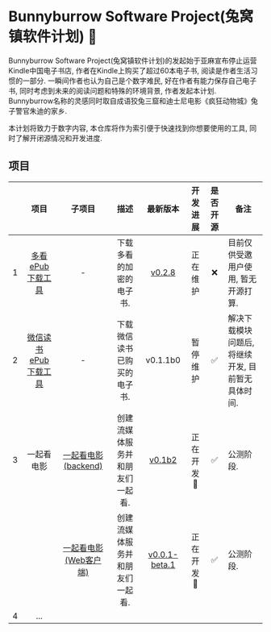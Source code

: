 # Bunnyburrow Software Project(兔窝镇软件计划) 🐰

Bunnyburrow Software Project(兔窝镇软件计划)的发起始于亚麻宣布停止运营Kindle中国电子书店, 作者在Kindle上购买了超过60本电子书, 阅读是作者生活习惯的一部分. 一瞬间作者也认为自己是个数字难民, 好在作者有能力保存自己电子书, 同时考虑到未来的阅读问题和特殊的环境背景, 作者发起本计划. Bunnyburrow名称的灵感同时取自成语狡兔三窟和迪士尼电影《疯狂动物城》兔子警官朱迪的家乡. 

本计划将致力于数字内容, 本仓库将作为索引便于快速找到你想要使用的工具, 同时了解开闭源情况和开发进度.

## 项目

|      |                             项目                             |                            子项目                            |              描述               |                           最新版本                           | 开发进展  | 是否开源 | 备注                                              |
| :--: | :----------------------------------------------------------: | :----------------------------------------------------------: | :-----------------------------: | :----------------------------------------------------------: | :-------: | :------: | ------------------------------------------------- |
|  1   | [多看ePub下载工具](https://github.com/sun1638650145/bunnyburrow-duokan) |                              -                               |     下载多看的加密的电子书.     | [v0.2.8](https://github.com/sun1638650145/bunnyburrow-duokan/releases/tag/v0.2.8) | 正在维护  |    ❌     | 目前仅供受邀用户使用, 暂无开源打算.               |
|  2   | [微信读书ePub下载工具](https://github.com/sun1638650145/bunnyburrow-weread) |                              -                               |   下载微信读书已购买的电子书.   |                           v0.1.1b0                           | 暂停维护  |    ✅     | 解决下载模块问题后, 将继续开发, 目前暂无具体时间. |
|  3   |                          一起看电影                          | [一起看电影(backend)](https://github.com/sun1638650145/bunnyburrow-watch2gether-backend) | 创建流媒体服务并和朋友们一起看. | [v0.1b2](https://github.com/sun1638650145/bunnyburrow-watch2gether-backend/releases/tag/v0.1b2) | 正在开发🚩 |    ✅     | 公测阶段.                                         |
|      |                                                              | [一起看电影(Web客户端)](https://github.com/sun1638650145/bunnyburrow-watch2gether-web) | 创建流媒体服务并和朋友们一起看. | [v0.0.1-beta.1](https://github.com/sun1638650145/bunnyburrow-watch2gether-web/releases/tag/v0.0.1-beta.1) | 正在开发🚩 |    ✅     | 公测阶段.                                         |
|  4   |                             ...                              |                                                              |                                 |                                                              |           |          |                                                   |
